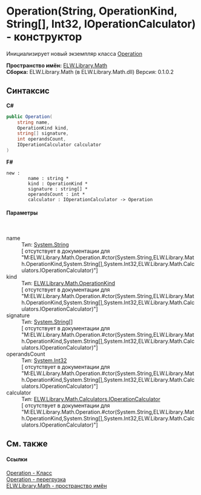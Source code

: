# Operation(String, OperationKind, String[], Int32, IOperationCalculator) - конструктор
 

Инициализирует новый экземпляр класса <a href="T_ELW_Library_Math_Operation">Operation</a>

**Пространство имён:**&nbsp;<a href="N_ELW_Library_Math">ELW.Library.Math</a><br />**Сборка:**&nbsp;ELW.Library.Math (в ELW.Library.Math.dll) Версия: 0.1.0.2

## Синтаксис

**C#**<br />
``` C#
public Operation(
	string name,
	OperationKind kind,
	string[] signature,
	int operandsCount,
	IOperationCalculator calculator
)
```

**F#**<br />
``` F#
new : 
        name : string * 
        kind : OperationKind * 
        signature : string[] * 
        operandsCount : int * 
        calculator : IOperationCalculator -> Operation
```


#### Параметры
&nbsp;<dl><dt>name</dt><dd>Тип:&nbsp;<a href="http://msdn2.microsoft.com/ru-ru/library/s1wwdcbf" target="_blank">System.String</a><br />\[<param name="name"/> отсутствует в документации для "M:ELW.Library.Math.Operation.#ctor(System.String,ELW.Library.Math.OperationKind,System.String[],System.Int32,ELW.Library.Math.Calculators.IOperationCalculator)"\]</dd><dt>kind</dt><dd>Тип:&nbsp;<a href="T_ELW_Library_Math_OperationKind">ELW.Library.Math.OperationKind</a><br />\[<param name="kind"/> отсутствует в документации для "M:ELW.Library.Math.Operation.#ctor(System.String,ELW.Library.Math.OperationKind,System.String[],System.Int32,ELW.Library.Math.Calculators.IOperationCalculator)"\]</dd><dt>signature</dt><dd>Тип:&nbsp;<a href="http://msdn2.microsoft.com/ru-ru/library/s1wwdcbf" target="_blank">System.String</a>[]<br />\[<param name="signature"/> отсутствует в документации для "M:ELW.Library.Math.Operation.#ctor(System.String,ELW.Library.Math.OperationKind,System.String[],System.Int32,ELW.Library.Math.Calculators.IOperationCalculator)"\]</dd><dt>operandsCount</dt><dd>Тип:&nbsp;<a href="http://msdn2.microsoft.com/ru-ru/library/td2s409d" target="_blank">System.Int32</a><br />\[<param name="operandsCount"/> отсутствует в документации для "M:ELW.Library.Math.Operation.#ctor(System.String,ELW.Library.Math.OperationKind,System.String[],System.Int32,ELW.Library.Math.Calculators.IOperationCalculator)"\]</dd><dt>calculator</dt><dd>Тип:&nbsp;<a href="T_ELW_Library_Math_Calculators_IOperationCalculator">ELW.Library.Math.Calculators.IOperationCalculator</a><br />\[<param name="calculator"/> отсутствует в документации для "M:ELW.Library.Math.Operation.#ctor(System.String,ELW.Library.Math.OperationKind,System.String[],System.Int32,ELW.Library.Math.Calculators.IOperationCalculator)"\]</dd></dl>

## См. также


#### Ссылки
<a href="T_ELW_Library_Math_Operation">Operation - Класс</a><br /><a href="Overload_ELW_Library_Math_Operation__ctor">Operation - перегрузка</a><br /><a href="N_ELW_Library_Math">ELW.Library.Math - пространство имён</a><br />